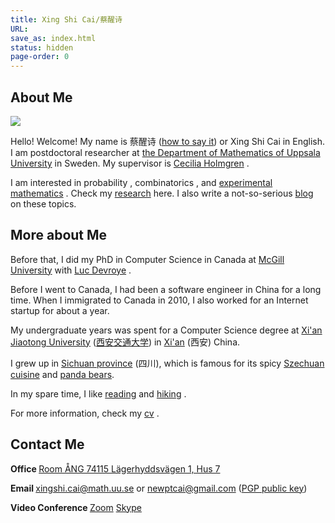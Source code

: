 ```yaml
---
title: Xing Shi Cai/蔡醒诗
URL:
save_as: index.html
status: hidden
page-order: 0
---
```


## About Me

<a style="color: black" href="{filename}/photo/my-photos.md">
<img src="{static}/authors/xing-shi-cai.png" class="heading"></img>
</a>

Hello! Welcome! My name is 蔡醒诗 ([how to say it](https://translate.google.com/#view=home&op=translate&sl=auto&tl=en&text=%E8%94%A1%E9%86%92%E8%AF%97))
or Xing Shi Cai in English.  I am postdoctoral researcher at [the Department of Mathematics of
Uppsala University](https://www.uu.se/en) in Sweden.  My supervisor is [Cecilia
Holmgren](http://katalog.uu.se/profile/?id=N5-824) <i class="fas fa-horse"></i>.

I am interested in probability <i class="fas fa-dice"></i>, combinatorics <i class="fas fa-chess-queen"></i>, and 
[experimental mathematics](https://en.wikipedia.org/wiki/Experimental_mathematics) <i class="fas fa-flask"></i>.  Check my
[research]({filename}research.md) here. I also write a not-so-serious [blog]({category}math) 
<i class="fas fa-pen-alt"></i>
on these topics.


## More about Me

Before that, I did my PhD <i class="fas fa-graduation-cap"></i> in Computer Science in Canada <i class="fab fa-canadian-maple-leaf"></i>
at [McGill University](http://mcgill.ca) with [Luc Devroye](http://luc.devroye.org/) <i class="fas fa-bicycle"></i>. 


Before I went to Canada, I had been a software engineer <i class="far fa-keyboard"></i> in China for a long time.  When I immigrated
to Canada in 2010, I also worked for an Internet startup for about a year.

My undergraduate years was spent for a Computer Science <i class="fas fa-robot"></i> degree at [Xi'an Jiaotong
University](http://www.xjtu.edu.cn/en/) ([西安交通大学](http://www.xjtu.edu.cn/)) in
[Xi'an](https://en.wikipedia.org/wiki/Xi%27an)
(西安) China.

I grew up in [Sichuan province](http://en.wikipedia.org/wiki/Sichuan) (四川), which is famous for
its spicy [Szechuan cuisine](http://en.wikipedia.org/wiki/Szechuan_cuisine) <i class="fas fa-fish"></i> and [panda
bears](https://en.wikipedia.org/wiki/Sichuan_Giant_Panda_Sanctuaries).

In my spare time, I like
[reading](https://www.goodreads.com/review/list/4410353-xing-shi?order=d&shelf=read) <i class="fab fa-goodreads"></i> and [hiking](https://www.meetup.com/Uppsala-Evening-Hike-Group/) <i class="fab
fa-meetup"></i>.

For more information, check my
[cv](https://drive.google.com/file/d/0B9btgbQECJJWOXJiXzNua0dWU3c/preview) <i class="fas fa-file"></i>.

## Contact Me

**Office <i class="fas fa-door-open"></i>**  [Room ÅNG 74115 Lägerhyddsvägen 1, Hus 7](http://bit.ly/2UpHJ32)

**Email <i class="fas fa-envelope"></i>**  [xingshi.cai@math.uu.se](mailto:xingshi.cai@math.uu.se) or
[newptcai@gmail.com](mailto:newptcai@gmail.com) ([PGP public key](http://keyserver.ubuntu.com/pks/lookup?search=newptcai%40gmail.com&fingerprint=on&op=index))

**Video Conference <i class="fas fa-video"></i>** [Zoom](https://us04web.zoom.us/j/3355863452) <i class="fab fa-skype"></i> [Skype](https://us04web.zoom.us/j/3355863452)

